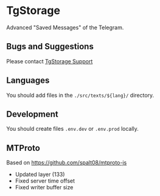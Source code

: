 # TgStorage

Advanced "Saved Messages" of the Telegram.

## Bugs and Suggestions
Please contact <a href="https://t.me/tgstorage_support">TgStorage Support</a>

## Languages
You should add files in the `./src/texts/${lang}/` directory.

## Development
You should create files `.env.dev` or `.env.prod` locally.

## MTProto
Based on https://github.com/spalt08/mtproto-js
- Updated layer (133)
- Fixed server time offset
- Fixed writer buffer size
